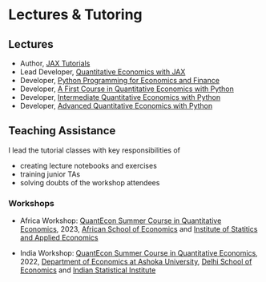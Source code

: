 # Lectures & Tutoring

## Lectures

- Author, [JAX Tutorials](https://smit-create.github.io/jax_tutorial/)
- Lead Developer, [Quantitative Economics with JAX](https://jax.quantecon.org/)
- Developer, [Python Programming for Economics and Finance](https://python-programming.quantecon.org/)
- Developer, [A First Course in Quantitative Economics with Python](https://intro.quantecon.org/)
- Developer, [Intermediate Quantitative Economics with Python](https://python.quantecon.org/)
- Developer, [Advanced Quantitative Economics with Python](https://python-advanced.quantecon.org/)


## Teaching Assistance

I lead the tutorial classes with key responsibilities of
- creating lecture notebooks and exercises
- training junior TAs
- solving doubts of the workshop attendees

### Workshops

- Africa Workshop: [QuantEcon Summer Course in Quantitative Economics](https://quantecon.github.io/ASE_ENSEA_workshop/), 2023, [African School of Economics](https://africanschoolofeconomics.com/) and [Institute of Statitics and Applied Economics](https://ensea.ed.ci/)

- India Workshop: [QuantEcon Summer Course in Quantitative Economics](https://quantecon.github.io/indian_summer_workshop/), 2022, [Department of Economics at Ashoka University](https://www.ashoka.edu.in/department/department-of-economics/), [Delhi School of Economics](http://econdse.org/) and [Indian Statistical Institute](https://www.isical.ac.in/)
